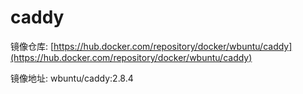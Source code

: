 # caddy

镜像仓库: [https://hub.docker.com/repository/docker/wbuntu/caddy](https://hub.docker.com/repository/docker/wbuntu/caddy)

镜像地址: wbuntu/caddy:2.8.4